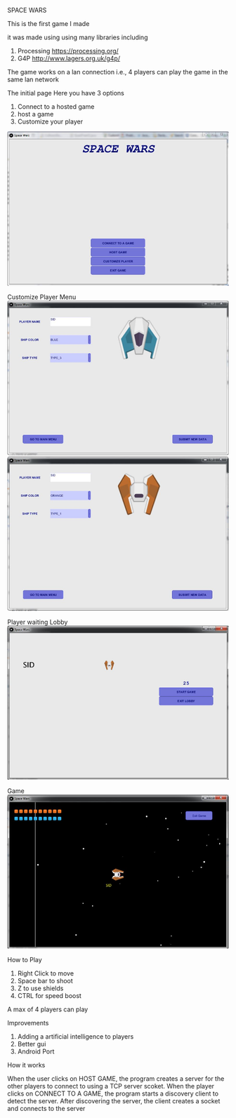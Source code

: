 SPACE WARS

This is the first game I made

it was made using using many libraries including
1) Processing https://processing.org/
2) G4P http://www.lagers.org.uk/g4p/

The game works on a lan connection i.e., 4 players can play the game in the same lan network 

The initial page
Here you have 3 options

1) Connect to a hosted game
2) host a game
3) Customize your player

![image of main page](https://github.com/sidYana/MyProjects/blob/master/MyProjects/SpaceWars/Project%20Snaps/start_page.JPG)

Customize Player Menu
![image of main page](https://github.com/sidYana/MyProjects/blob/master/MyProjects/SpaceWars/Project%20Snaps/page_2.JPG)
![image of main page](https://github.com/sidYana/MyProjects/blob/master/MyProjects/SpaceWars/Project%20Snaps/page_3.JPG)

Player waiting Lobby
![image of main page](https://github.com/sidYana/MyProjects/blob/master/MyProjects/SpaceWars/Project%20Snaps/page_4.JPG)

Game
![image of main page](https://github.com/sidYana/MyProjects/blob/master/MyProjects/SpaceWars/Project%20Snaps/page_5.JPG)

How to Play
1) Right Click to move
2) Space bar to shoot
3) Z to use shields
4) CTRL for speed boost

A max of 4 players can play

Improvements
1) Adding a artificial intelligence to players
2) Better gui
3) Android Port

How it works

When the user clicks on HOST GAME, the program creates a server for the other players to connect to using a TCP server scoket. When the player clicks on CONNECT TO A GAME, the program starts a discovery client to detect the server. After discovering the server, the client creates a socket and connects to the server
